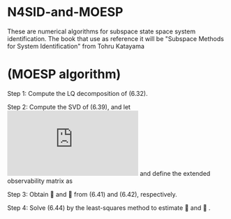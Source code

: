 # N4SID-and-MOESP
These are numerical algorithms for subspace state space system identification. The book that use as reference it will be "Subspace Methods  for System Identification" from Tohru Katayama

# (MOESP algorithm)
Step 1: Compute the LQ decomposition of (6.32).

Step 2: Compute the SVD of (6.39), and let ![](https://latex.codecogs.com/gif.latex?n%20%3A%3D%20dim%20%5CSigma_%7B1%7D) and define the extended observability matrix as

Step 3: Obtain  and  from (6.41) and (6.42), respectively.

Step 4: Solve (6.44) by the least-squares method to estimate  and  .
